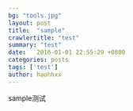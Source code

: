 ```yaml
---
bg: "tools.jpg"
layout: post
title:  "sample"
crawlertitle: "test"
summary: "test"
date:   2016-01-01 22:55:29 +0800
categories: posts
tags: ['test']
author: haohhxx
---
```


sample测试
